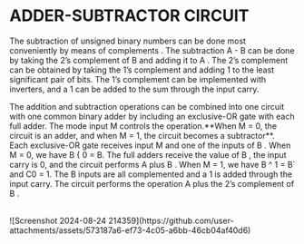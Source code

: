# **ADDER-SUBTRACTOR CIRCUIT**
<p>The subtraction of unsigned binary numbers can be done most conveniently by means of complements . The subtraction A - B can be done by taking the 2’s complement of B and adding it to A . The 2’s complement can be obtained by taking the 1’s complement and adding 1 to the least significant pair of bits. The 1’s complement can be implemented with inverters, and a 1 can be added to the sum through the input carry.</p>

<p>The addition and subtraction operations can be combined into one circuit with one common binary adder by including an exclusive-OR gate with each full adder. The mode input M controls the operation.**When M = 0, the circuit is an adder, and when M = 1, the circuit becomes a subtractor**. Each exclusive-OR gate receives input M and one of the inputs of B . When M = 0, we have B { 0 = B. The full adders receive the value of B , the input carry is 0, and the circuit performs A plus B . When M = 1, we have B ^ 1 = B` and C0 = 1. The B inputs are all complemented and a 1 is added through the input carry. The circuit performs the operation A plus the 2’s complement of B . </p>

<br>
![Screenshot 2024-08-24 214359](https://github.com/user-attachments/assets/573187a6-ef73-4c05-a6bb-46cb04af40d6)
